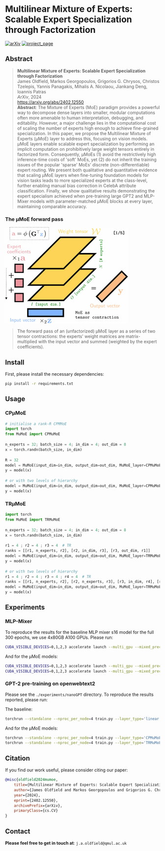 # Multilinear Mixture of Experts:<br> Scalable Expert Specialization through Factorization

[![arXiv](https://img.shields.io/badge/arXiv-2402.12550-red)](https://arxiv.org/abs/2402.12550) [![project_page](https://img.shields.io/badge/project_page-orange)](https://james-oldfield.github.io/muMoE/)

## Abstract

> **Multilinear Mixture of Experts: Scalable Expert Specialization through Factorization**<br>
James Oldfield, Markos Georgopoulos, Grigorios G. Chrysos, Christos Tzelepis, Yannis Panagakis, Mihalis A. Nicolaou, Jiankang Deng, Ioannis Patras<br>
*ArXiv*, 2024 <br>
https://arxiv.org/abs/2402.12550 <br>
> **Abstract**: The Mixture of Experts (MoE) paradigm provides a powerful way to decompose dense layers into smaller, modular computations often more amenable to human interpretation, debugging, and editability. However, a major challenge lies in the computational cost of scaling the number of experts high enough to achieve fine-grained specialization. In this paper, we propose the Multilinear Mixture of Experts (μMoE) layer to address this, focusing on vision models. μMoE layers enable scalable expert specialization by performing an implicit computation on prohibitively large weight tensors entirely in factorized form. Consequently, μMoEs (1) avoid the restrictively high inference-time costs of 'soft' MoEs, yet (2) do not inherit the training issues of the popular 'sparse' MoEs' discrete (non-differentiable) expert routing. We present both qualitative and quantitative evidence that scaling μMoE layers when fine-tuning foundation models for vision tasks leads to more specialized experts at the class-level, further enabling manual bias correction in CelebA attribute classification. Finally, we show qualitative results demonstrating the expert specialism achieved when pre-training large GPT2 and MLP-Mixer models with parameter-matched μMoE blocks at every layer, maintaining comparable accuracy.

### The μMoE forward pass
<img src="./images/anim.gif" width="400"/>

> The forward pass of an (unfactorized) μMoE layer as a series of two tensor contractions: the experts' weight matrices are matrix-multiplied with the input vector and summed (weighted by the expert coefficients).


## Install

First, please install the necessary dependencies:

```bash
pip install -r requirements.txt
```

## Usage

### CPμMoE

```python
# initialise a rank-R CPMMoE
import torch
from MuMoE import CPMuMoE

n_experts = 32; batch_size = 4; in_dim = 4; out_dim = 8
x = torch.randn(batch_size, in_dim)

R = 32
model = MuMoE(input_dim=in_dim, output_dim=out_dim, MuMoE_layer=CPMuMoE, expert_dims=[n_experts], ranks=R)
y = model(x)

# or with two levels of hierarchy
model = MuMoE(input_dim=in_dim, output_dim=out_dim, MuMoE_layer=CPMuMoE, expert_dims=[n_experts, 2], ranks=R, hierarchy=2)
y = model(x)
```
### TRμMoE

```python
import torch
from MuMoE import TRMuMoE

n_experts = 32; batch_size = 4; in_dim = 4; out_dim = 8
x = torch.randn(batch_size, in_dim)

r1 = 4 ; r2 = 4 ; r3 = 4  # TR
ranks = [[r1, n_experts, r2], [r2, in_dim, r3], [r3, out_dim, r1]]
model = MuMoE(input_dim=in_dim, output_dim=out_dim, MuMoE_layer=TRMuMoE, expert_dims=[n_experts], ranks=ranks)
y = model(x)

# or with two levels of hierarchy
r1 = 4 ; r2 = 4 ; r3 = 4 ; r4 = 4  # TR
ranks = [[r1, n_experts, r2], [r2, n_experts, r3], [r3, in_dim, r4], [r4, out_dim, r1]]
model = MuMoE(input_dim=in_dim, output_dim=out_dim, MuMoE_layer=TRMuMoE, expert_dims=[n_experts, 2], ranks=ranks, hierarchy=2)
y = model(x)
```

## Experiments


### MLP-Mixer

To reproduce the results for the baseline MLP mixer s16 model for the full 300 epochs, we use 4x80GB A100 GPUs. Please run:

```bash
CUDA_VISIBLE_DEVICES=0,1,2,3 accelerate launch --multi_gpu --mixed_precision "bf16" mlp_mixer.py --layer "MLP" --stochastic_depth
```

And for the μMoE models:

```bash
CUDA_VISIBLE_DEVICES=0,1,2,3 accelerate launch --multi_gpu --mixed_precision "bf16" mlp_mixer.py --layer "CPMuMoE" --stochastic_depth
CUDA_VISIBLE_DEVICES=0,1,2,3 accelerate launch --multi_gpu --mixed_precision "bf16" mlp_mixer.py --layer "TRMuMoE" --stochastic_depth
```

### GPT-2 pre-training on openwebtext2

Please see the `./experiments/nanoGPT` directory. To reproduce the results reported, please run:

The baseline:

```bash
torchrun --standalone --nproc_per_node=4 train.py --layer_type='linear' --compile=False config/train_gpt2.py
```

And for the μMoE models:

```bash
torchrun --standalone --nproc_per_node=4 train.py --layer_type='CPMuMoE' --compile=False config/train_gpt2.py --n_experts=256
torchrun --standalone --nproc_per_node=4 train.py --layer_type='TRMuMoE' --compile=False config/train_gpt2.py --n_experts=256
```

## Citation

If you find our work useful, please consider citing our paper:

```bibtex
@misc{oldfield2024mumoe,
    title={Multilinear Mixture of Experts: Scalable Expert Specialization through Factorization},
    author={James Oldfield and Markos Georgopoulos and Grigorios G. Chrysos and Christos Tzelepis and Yannis Panagakis and Mihalis A. Nicolaou and Jiankang Deng and Ioannis Patras},
    year={2024},
    eprint={2402.12550},
    archivePrefix={arXiv},
    primaryClass={cs.CV}
}
```

## Contact

**Please feel free to get in touch at**: `j.a.oldfield@qmul.ac.uk`